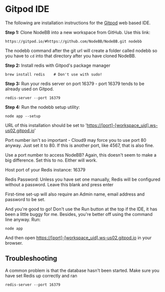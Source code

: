 Gitpod IDE
===========

The following are installation instructions for the [Gitpod](https://gitpod.io/) web based IDE.

**Step 1:** Clone NodeBB into a new workspace from GitHub. Use this link:

```
https://gitpod.io/#https://github.com/NodeBB/NodeBB.git nodebb
```

The nodebb command after the git url will create a folder called nodebb
so you have to `cd` into that directory after you have cloned NodeBB.

**Step 2:** Install redis with Gitpod's package manager

```
brew install redis    # Don't use with sudo!
```

**Step 3:** Run your redis server on port 16379 - port 16379 tends to be
already used on Gitpod. 
```
redis-server --port 16379
```

**Step 4:** Run the nodebb setup utility:

```
node app --setup
```

URL of this installation should be set to
'<https://[port]-[workspace_uid].ws-us02.gitpod.io>'

Port number isn't so important - Cloud9 may force you to use port 80
anyway. Just set it to 80. If this is another port, like 4567, that is
also fine.

Use a port number to access NodeBB? Again, this doesn't seem to make a
big difference. Set this to no. Either will work.

Host port of your Redis instance: 16379

Redis Password: Unless you have set one manually, Redis will be
configured without a password. Leave this blank and press enter

First-time set-up will also require an Admin name, email address and
password to be set.

And you're good to go! Don't use the Run button at the top if the IDE,
it has been a little buggy for me. Besides, you're better off using the
command line anyway. Run:

```
node app
```

And then open <https://[port]-[workspace_uid].ws-us02.gitpod.io> in your browser.

Troubleshooting
---------------

A common problem is that the database hasn't been started. Make sure you
have set Redis up correctly and ran

```
redis-server --port 16379
```

